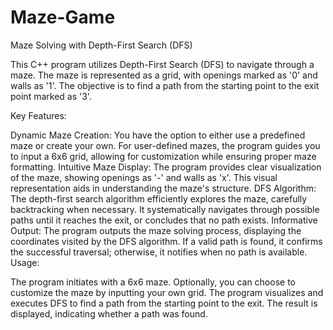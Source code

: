 # Maze-Game
Maze Solving with Depth-First Search (DFS)

This C++ program utilizes Depth-First Search (DFS) to navigate through a maze. The maze is represented as a grid, with openings marked as '0' and walls as '1'. The objective is to find a path from the starting point to the exit point marked as '3'.

Key Features:

Dynamic Maze Creation: You have the option to either use a predefined maze or create your own. For user-defined mazes, the program guides you to input a 6x6 grid, allowing for customization while ensuring proper maze formatting.
Intuitive Maze Display: The program provides clear visualization of the maze, showing openings as '-' and walls as 'x'. This visual representation aids in understanding the maze's structure.
DFS Algorithm: The depth-first search algorithm efficiently explores the maze, carefully backtracking when necessary. It systematically navigates through possible paths until it reaches the exit, or concludes that no path exists.
Informative Output: The program outputs the maze solving process, displaying the coordinates visited by the DFS algorithm. If a valid path is found, it confirms the successful traversal; otherwise, it notifies when no path is available.
Usage:

The program initiates with a 6x6 maze.
Optionally, you can choose to customize the maze by inputting your own grid.
The program visualizes and executes DFS to find a path from the starting point to the exit.
The result is displayed, indicating whether a path was found.
